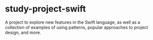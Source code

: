 # study-project-swift
A project to explore new features in the Swift language, as well as a collection of examples of using patterns, popular approaches to project design, and more.
